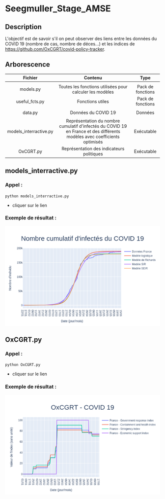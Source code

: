# Seegmuller_Stage_AMSE

## Description

L'objectif est de savoir s'il on peut observer des liens entre les données du COVID 19 (nombre de cas, nombre de déces...) et les indices de https://github.com/OxCGRT/covid-policy-tracker.


## Arborescence

| Fichier | Contenu | Type |
| :-----: | :-----: | :-----: |
|   |   |   | 
| models.py | Toutes les fonctions utilisées pour calculer les modèles | Pack de fonctions |
| useful_fcts.py | Fonctions utiles | Pack de fonctions |
|   |   |   |
| data.py | Données du COVID 19 | Données |
|   |   |   |
| models_interractive.py | Représentation du nombre cumulatif d'infectés du COVID 19 en France et des différents modèles avec coefficients optimisés | Exécutable |
| OxCGRT.py | Représentation des indicateurs politiques | Exécutable |

## models_interractive.py

### Appel :
  `python models_interractive.py`
  - cliquer sur le lien
 
### Exemple de résultat :

<img src="images/exemple_models_interractive.png" width="800"/>

## OxCGRT.py

### Appel :
  `python OxCGRT.py`
  - cliquer sur le lien
 
### Exemple de résultat :

<img src="images/exemple_OxCGRT.png" width="800">

